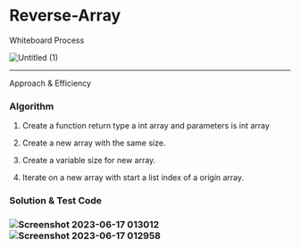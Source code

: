 <h1>Reverse-Array</h1>
Whiteboard Process

![Untitled (1)](https://github.com/bashar-27/Algo-And-DataStructure/assets/83985765/c0072e89-e2fe-4807-9a50-2e3bd57f366e)
<hr>
Approach & Efficiency
<h3> Algorithm </h3>

1. Create a function return type a int array and parameters is int array

2. Create a new array with the same size.

3. Create a variable size for new array.

6. Iterate on a new array with start a list index of a origin array.

<h3> Solution & Test Code <h3>

![Screenshot 2023-06-17 013012](https://github.com/bashar-27/Algo-And-DataStructure/assets/83985765/de1742d0-cb62-444c-8a43-20ad0640203c)
![Screenshot 2023-06-17 012958](https://github.com/bashar-27/Algo-And-DataStructure/assets/83985765/567fb9af-98fa-41c4-97cf-fbd47c81c0d5)
